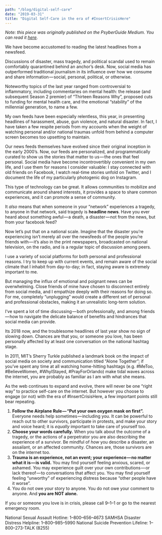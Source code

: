 ```yaml
---
path: "/blog/digital-self-care"
date: "2019-03-31"
title: "Digital Self-Care in the era of #InsertCrisisHere"
---
```

*Note: this piece was originally published on the PsyberGuide Medium. You can read it* [*here*](https://medium.com/psyberguide/digital-self-care-in-the-era-of-insertcrisishere-a49d661b9d11)*.*

We have become accustomed to reading the latest headlines from a newsfeed.

Discussions of disaster, mass tragedy, and political scandal used to  remain comfortably quarantined behind an anchor’s desk. Now, social  media has outperformed traditional journalism in its influence over how  we consume and share information — social, personal, political, or  otherwise.

Noteworthy topics of the last year ranged from controversial to  inflammatory, including commentaries on mental health: the release (and  subsequent Season 2 premier) of “Thirteen Reasons Why”, proposed cuts to funding for mental health care, and the emotional “stability” of the  millennial generation, to name a few.

My own feeds have been especially relentless, this year, in  presenting headlines of harassment, abuse, gun violence, and natural  disaster. In fact, I have taken a few respite periods from my accounts  when the weight of watching personal and/or national traumas unfold from behind a computer screen becomes too upsetting to maintain.

Our news feeds themselves have evolved since their original inception in the early 2000’s. Now, our feeds are personalized, and  programmatically curated to show us the stories that matter to us — the  ones that feel personal. Social media have become incontrovertibly  convenient in my own life, and I use them for reasons I consider  valuable: I stay connected with old friends on Facebook, I watch  real-time stories unfold on Twitter, and I document the life of my  particularly photogenic dog on Instagram.

This type of technology can be great. It allows communities to  mobilize and communicate around shared interests, it provides a space to share common experiences, and it can promote a sense of community.

It *also* means that when someone in your “network” experiences a tragedy, to anyone in that network, said tragedy is **headline news**. Have you ever heard about something awful — a death, a disaster — not from the news, but from your facebook feed?

Now let’s put that on a national scale. Imagine that the disaster  you’re experiencing isn’t merely all over the newsfeeds of the people  you’re friends with — it’s also in the print newspapers, broadcasted on  national television, on the radio, and is a regular topic of discussion  among peers.

I use a variety of social platforms for both personal and  professional reasons. I try to keep up with current events, and remain  aware of the social climate that I inhabit from day-to-day; in fact,  staying aware is extremely important to me.

But managing the influx of emotional and poignant news can be  overwhelming. Close friends of mine have chosen to disconnect entirely  from social media, and I empathize deeply with their reasons for doing  so. For me, completely “unplugging” would create a different set of  personal and professional obstacles, making it an unrealistic long-term  solution.

I’ve spent a lot of time discussing — both professionally, and among  friends — how to navigate the delicate balance of benefits and  hindrances that social media can provide.

Its 2018 now, and the troublesome headlines of last year show no sign of slowing down. Chances are that you, or someone you love, has been  personally affected by at least one conversation on the national hashtag stage.

In 2011, MIT’s Sherry Turkle published a landmark book on the impact  of social media on society and communication titled “Alone Together”; if you’ve spent any time at all watching home-hitting hashtags (e.g.  #MeToo, #BelieveWomen, #WhyIStayed, #PrayForOrlando) make tidal waves  across the internet, you are probably as familiar as I am with what she  means.

As the web continues to expand and evolve, there will never be one  “right way” to practice self-care on the internet. But however you  choose to engage (or not) with the era of #InsertCrisisHere, a few  important points still bear repeating.

1. **Follow the Airplane Rule — “Put your own oxygen mask on first”.** Everyone needs help sometimes — including you. It can be powerful to reach out  to other survivors, participate in protests, and make your story and  voice heard; it is *equally* important to take care of yourself too.
2. **Choose your words carefully.** When you talk about the outcome of a tragedy, or the actions of a  perpetrator you are also describing the experience of a survivor. Be  mindful of *how* you describe a disaster, an assailant, or an affected community. Chances are, those survivors are on the internet too.
3. **Trauma is an experience, not an event; your experience — no matter what it is — is valid.** You may find yourself feeling anxious, scared, or ashamed. You may  experience guilt over your own contributions — or lack thereof — to  conversations that affect you. You may find yourself feeling “unworthy”  of experiencing distress because “other people have it worse”.
4. You do not owe your story to anyone.
   You do not owe your comment to anyone.
   And **you are NOT alone.**

If you or someone you love is in crisis, please call 9–1–1 or go to the nearest emergency room.

National Sexual Assault Hotline: 1–800–656–4673
SAMHSA Disaster Distress Helpline: 1–800–985–5990
National Suicide Prevention Lifeline: 1–800–273-TALK (8255)